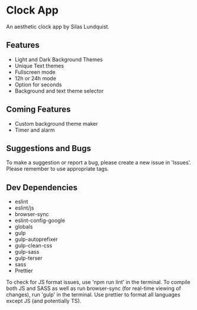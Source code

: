 # Clock App
An aesthetic clock app by Silas Lundquist.

## Features
- Light and Dark Background Themes
- Unique Text themes
- Fullscreen mode
- 12h or 24h mode
- Option for seconds
- Background and text theme selector

## Coming Features
- Custom background theme maker
- Timer and alarm

## Suggestions and Bugs
To make a suggestion or report a bug, please create a new issue in 'Issues'. Please remember to use appropriate tags.

## Dev Dependencies 
- eslint
- eslint/js
- browser-sync
- eslint-config-google
- globals
- gulp
- gulp-autoprefixer
- gulp-clean-css
- gulp-sass
- gulp-terser
- sass
- Prettier

To check for JS format issues, use 'npm run lint' in the terminal. To compile both JS and SASS as well as run browser-sync (for real-time viewing of changes), run 'gulp' in the terminal. Use prettier to format all languages except JS (and potentially TS).
